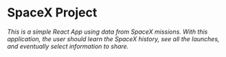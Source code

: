 # SpaceX Project

*This is a simple React App using data from SpaceX missions. With this application, the user
should learn the SpaceX history, see all the launches, and eventually select information to share.*
